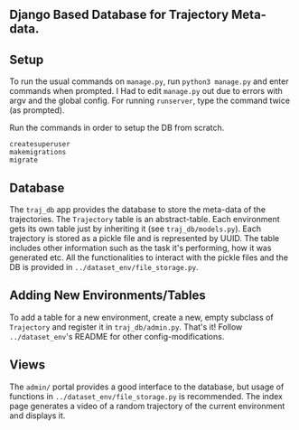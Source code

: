 ## Django Based Database for Trajectory Meta-data. 

## Setup 
To run the usual commands on `manage.py`, run `python3 manage.py` and enter commands when prompted. I Had to edit `manage.py` out due to errors with argv and the global config. For running `runserver`, type the command twice (as prompted).

Run the commands in order to setup the DB from scratch. 
```
createsuperuser
makemigrations
migrate
```

## Database
The `traj_db` app provides the database to store the meta-data of the trajectories. The `Trajectory` table is an abstract-table. Each environment gets its own table just by inheriting it (see `traj_db/models.py`). Each trajectory is stored as a pickle file and is represented by UUID. The table includes other information such as the task it's performing, how it was generated etc. All the functionalities to interact with the pickle files and the DB is provided in `../dataset_env/file_storage.py`.

## Adding New Environments/Tables
To add a table for a new environment, create a new, empty subclass of `Trajectory` and register it in `traj_db/admin.py`. That's it! Follow `../dataset_env`'s README for other config-modifications. 

## Views
The `admin/` portal provides a good interface to the database, but usage of functions in `../dataset_env/file_storage.py` is recommended. The index page generates a video of a random trajectory of the current environment and displays it. 
